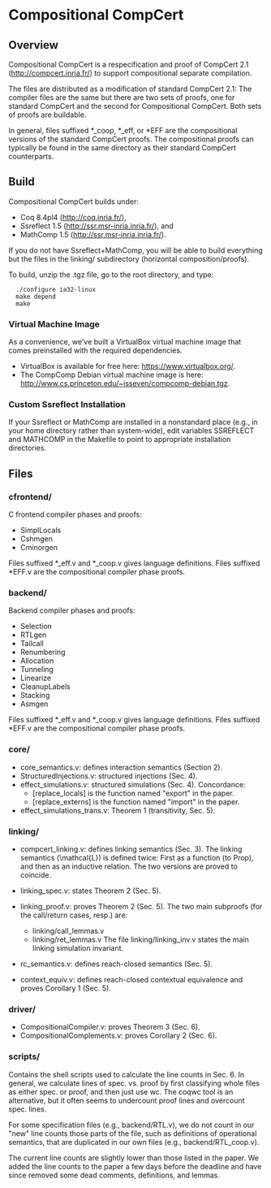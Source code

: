 # Compositional CompCert 

## Overview

Compositional CompCert is a respecification and proof of CompCert 2.1
(http://compcert.inria.fr/) to support compositional separate compilation.

The files are distributed as a modification of standard CompCert 2.1: The
compiler files are the same but there are two sets of proofs, one for standard
CompCert and the second for Compositional CompCert.  Both sets of proofs are
buildable.

In general, files suffixed *_coop, *_eff, or *EFF are the compositional versions
of the standard CompCert proofs. The compositional proofs can typically be found
in the same directory as their standard CompCert counterparts.

## Build

Compositional CompCert builds under: 

* Coq 8.4pl4 (http://coq.inria.fr/),
* Ssreflect 1.5 (http://ssr.msr-inria.inria.fr/), and
* MathComp 1.5 (http://ssr.msr-inria.inria.fr/). 

If you do not have Ssreflect+MathComp, you will be able to build everything but
the files in the linking/ subdirectory (horizontal composition/proofs).

To build, unzip the .tgz file, go to the root directory, and type:

```
  ./configure ia32-linux
  make depend
  make
```

### Virtual Machine Image 

As a convenience, we've built a VirtualBox virtual machine image that 
comes preinstalled with the required dependencies. 

* VirtualBox is available for free here: https://www.virtualbox.org/.
* The CompComp Debian virtual machine image is here: 
  http://www.cs.princeton.edu/~jsseven/compcomp-debian.tgz.

### Custom Ssreflect Installation

If your Ssreflect or MathComp are installed in a nonstandard place (e.g., in
your home directory rather than system-wide), edit variables SSREFLECT and
MATHCOMP in the Makefile to point to appropriate installation directories.

## Files

### cfrontend/ 

  C frontend compiler phases and proofs: 

  * SimplLocals 
  * Cshmgen
  * Cminorgen 

  Files suffixed *_eff.v and *_coop.v gives language definitions. Files suffixed
  *EFF.v are the compositional compiler phase proofs.

### backend/ 

  Backend compiler phases and proofs: 

  * Selection 
  * RTLgen 
  * Tailcall 
  * Renumbering
  * Allocation 
  * Tunneling 
  * Linearize 
  * CleanupLabels 
  * Stacking
  * Asmgen

  Files suffixed *_eff.v and *_coop.v gives language definitions. Files suffixed
  *EFF.v are the compositional compiler phase proofs.

### core/

  * core_semantics.v: defines interaction semantics (Section 2).
  * StructuredInjections.v: structured injections (Sec. 4).
  * effect_simulations.v: structured simulations (Sec. 4).
    Concordance: 
    - [replace_locals] is the function named "export" in the paper.
    - [replace_externs] is the function named "import" in the paper.
  * effect_simulations_trans.v: Theorem 1 (transitivity, Sec. 5).
  
### linking/

  * compcert_linking.v: defines linking semantics (Sec. 3).  The linking
    semantics (\mathcal{L}) is defined twice: First as a function (to Prop), and
    then as an inductive relation. The two versions are proved to coincide.

  * linking_spec.v: states Theorem 2 (Sec. 5).
  * linking_proof.v: proves Theorem 2 (Sec. 5). 
    The two main subproofs (for the call/return cases, resp.) are:
    - linking/call_lemmas.v
    - linking/ret_lemmas.v
    The file linking/linking_inv.v states the main linking simulation invariant.
  * rc_semantics.v: defines reach-closed semantics (Sec. 5).
  * context_equiv.v: defines reach-closed contextual equivalence and proves
    Corollary 1 (Sec. 5).

### driver/

  * CompositionalCompiler.v: proves Theorem 3 (Sec. 6).
  * CompositionalComplements.v: proves Corollary 2 (Sec. 6).

### scripts/

  Contains the shell scripts used to calculate the line counts in Sec. 6. In
  general, we calculate lines of spec. vs. proof by first classifying whole
  files as either spec. or proof, and then just use wc. The coqwc tool is an
  alternative, but it often seems to undercount proof lines and overcount
  spec. lines.

  For some specification files (e.g., backend/RTL.v), we do not count in our
  "new" line counts those parts of the file, such as definitions of operational
  semantics, that are duplicated in our own files (e.g., backend/RTL_coop.v).

  The current line counts are slightly lower than those listed in the paper. We
  added the line counts to the paper a few days before the deadline and have
  since removed some dead comments, definitions, and lemmas.

